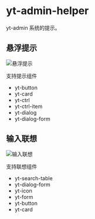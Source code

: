 # yt-admin-helper 
yt-admin 系统的提示。

## 悬浮提示

![悬浮提示](https://misc.hzzcckj.cn/upload/image/202003/99c163883400000.png)

支持提示组件

- yt-button
- yt-card
- yt-ctrl
- yt-ctrl-item
- yt-dialog
- yt-dialog-form

## 输入联想

![输入联想](https://misc.hzzcckj.cn/upload/image/202003/99c164bd4c00000.png)

支持联想组件

- yt-search-table
- yt-dialog-form
- yt-icon
- yt-form
- yt-button
- yt-card
